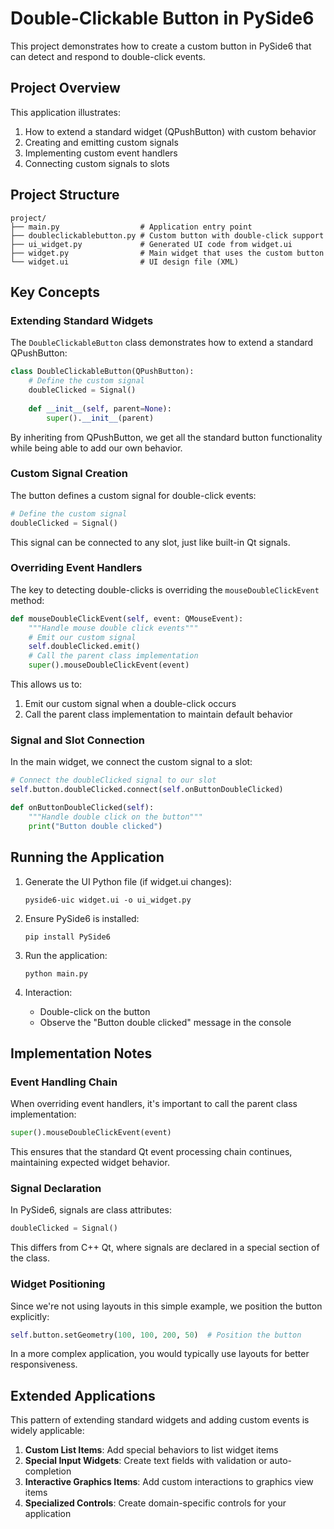 # Double-Clickable Button in PySide6

This project demonstrates how to create a custom button in PySide6 that can detect and respond to double-click events.

## Project Overview

This application illustrates:
1. How to extend a standard widget (QPushButton) with custom behavior
2. Creating and emitting custom signals
3. Implementing custom event handlers
4. Connecting custom signals to slots

## Project Structure

```
project/
├── main.py                  # Application entry point
├── doubleclickablebutton.py # Custom button with double-click support
├── ui_widget.py             # Generated UI code from widget.ui
├── widget.py                # Main widget that uses the custom button
└── widget.ui                # UI design file (XML)
```

## Key Concepts

### Extending Standard Widgets

The `DoubleClickableButton` class demonstrates how to extend a standard QPushButton:

```python
class DoubleClickableButton(QPushButton):
    # Define the custom signal
    doubleClicked = Signal()
    
    def __init__(self, parent=None):
        super().__init__(parent)
```

By inheriting from QPushButton, we get all the standard button functionality while being able to add our own behavior.

### Custom Signal Creation

The button defines a custom signal for double-click events:

```python
# Define the custom signal
doubleClicked = Signal()
```

This signal can be connected to any slot, just like built-in Qt signals.

### Overriding Event Handlers

The key to detecting double-clicks is overriding the `mouseDoubleClickEvent` method:

```python
def mouseDoubleClickEvent(self, event: QMouseEvent):
    """Handle mouse double click events"""
    # Emit our custom signal
    self.doubleClicked.emit()
    # Call the parent class implementation
    super().mouseDoubleClickEvent(event)
```

This allows us to:
1. Emit our custom signal when a double-click occurs
2. Call the parent class implementation to maintain default behavior

### Signal and Slot Connection

In the main widget, we connect the custom signal to a slot:

```python
# Connect the doubleClicked signal to our slot
self.button.doubleClicked.connect(self.onButtonDoubleClicked)

def onButtonDoubleClicked(self):
    """Handle double click on the button"""
    print("Button double clicked")
```

## Running the Application

1. Generate the UI Python file (if widget.ui changes):
   ```
   pyside6-uic widget.ui -o ui_widget.py
   ```

2. Ensure PySide6 is installed:
   ```
   pip install PySide6
   ```

3. Run the application:
   ```
   python main.py
   ```

4. Interaction:
   - Double-click on the button
   - Observe the "Button double clicked" message in the console

## Implementation Notes

### Event Handling Chain

When overriding event handlers, it's important to call the parent class implementation:

```python
super().mouseDoubleClickEvent(event)
```

This ensures that the standard Qt event processing chain continues, maintaining expected widget behavior.

### Signal Declaration

In PySide6, signals are class attributes:

```python
doubleClicked = Signal()
```

This differs from C++ Qt, where signals are declared in a special section of the class.

### Widget Positioning

Since we're not using layouts in this simple example, we position the button explicitly:

```python
self.button.setGeometry(100, 100, 200, 50)  # Position the button
```

In a more complex application, you would typically use layouts for better responsiveness.

## Extended Applications

This pattern of extending standard widgets and adding custom events is widely applicable:

1. **Custom List Items**: Add special behaviors to list widget items
2. **Special Input Widgets**: Create text fields with validation or auto-completion
3. **Interactive Graphics Items**: Add custom interactions to graphics view items
4. **Specialized Controls**: Create domain-specific controls for your application

